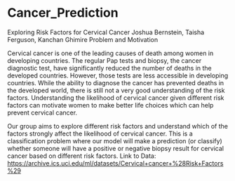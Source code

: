 # Cancer_Prediction

Exploring Risk Factors for Cervical Cancer
Joshua Bernstein, Taisha Ferguson, Kanchan Ghimire
Problem and Motivation

Cervical cancer is one of the leading causes of death among women in developing countries. The regular Pap tests and biopsy, the cancer diagnostic test, have significantly reduced the number of deaths in the developed countries. However, those tests are less accessible in developing countries. While the ability to diagnose the cancer has prevented deaths in the developed world, there is still not a very good understanding of the risk factors. Understanding the likelihood of cervical cancer given different risk factors can motivate women to make better life choices which can help prevent cervical cancer.

Our group aims to explore different risk factors and understand which of the factors strongly affect the likelihood of cervical cancer. This is a classification problem where our model will make a prediction (or classify) whether someone will have a positive or negative biopsy result for cervical cancer based on different risk factors.
Link to Data: https://archive.ics.uci.edu/ml/datasets/Cervical+cancer+%28Risk+Factors%29
